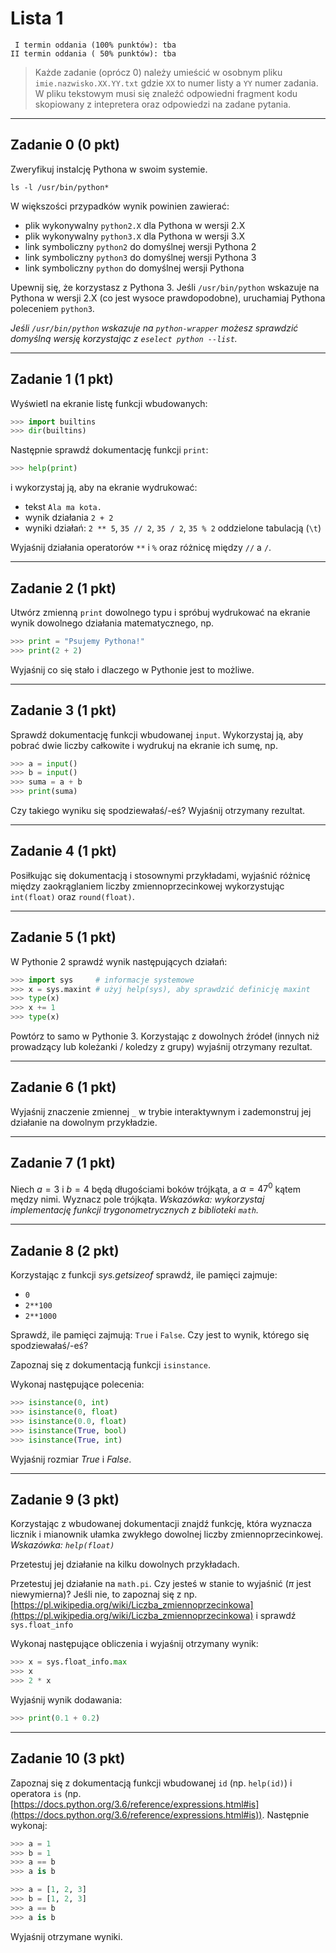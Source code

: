 # Lista 1

```
 I termin oddania (100% punktów): tba
II termin oddania ( 50% punktów): tba
```

> Każde zadanie (oprócz 0) należy umieścić w osobnym pliku `imie.nazwisko.XX.YY.txt` gdzie `XX` to numer listy a `YY` numer zadania. W pliku tekstowym musi się znaleźć odpowiedni fragment kodu skopiowany z intepretera oraz odpowiedzi na zadane pytania.

---

## Zadanie 0 (0 pkt)

Zweryfikuj instalcję Pythona w swoim systemie.

```
ls -l /usr/bin/python*
```

W większości przypadków wynik powinien zawierać:

* plik wykonywalny `python2.X` dla Pythona w wersji 2.X
* plik wykonywalny `python3.X` dla Pythona w wersji 3.X
* link symboliczny `python2` do domyślnej wersji Pythona 2
* link symboliczny `python3` do domyślnej wersji Pythona 3
* link symboliczny `python` do domyślnej wersji Pythona

Upewnij się, że korzystasz z Pythona 3. Jeśli `/usr/bin/python` wskazuje na Pythona w wersji 2.X (co jest wysoce prawdopodobne), uruchamiaj Pythona poleceniem `python3`.

*Jeśli `/usr/bin/python` wskazuje na `python-wrapper` możesz sprawdzić domyślną wersję korzystając z `eselect python --list`.*

---

## Zadanie 1 (1 pkt)

Wyświetl na ekranie listę funkcji wbudowanych:

```py
>>> import builtins
>>> dir(builtins)
```

Następnie sprawdź dokumentację funkcji `print`:

```py
>>> help(print)
```

i wykorzystaj ją, aby na ekranie wydrukować:

* tekst `Ala ma kota.`
* wynik działania `2 + 2`
* wyniki działań: `2 ** 5`, `35 // 2`, `35 / 2`, `35 % 2` oddzielone tabulacją (`\t`)

Wyjaśnij działania operatorów `**` i `%` oraz różnicę między `//` a `/`.

---

## Zadanie 2 (1 pkt)

Utwórz zmienną `print` dowolnego typu i spróbuj wydrukować na ekranie wynik dowolnego działania matematycznego, np.

```py
>>> print = "Psujemy Pythona!"
>>> print(2 + 2)
```

Wyjaśnij co się stało i dlaczego w Pythonie jest to możliwe.

---

## Zadanie 3 (1 pkt)

Sprawdź dokumentację funkcji wbudowanej `input`. Wykorzystaj ją, aby pobrać dwie liczby całkowite i wydrukuj na ekranie ich sumę, np.

```py
>>> a = input()
>>> b = input()
>>> suma = a + b
>>> print(suma)
```

Czy takiego wyniku się spodziewałaś/-eś? Wyjaśnij otrzymany rezultat.

---

## Zadanie 4 (1 pkt)

Posiłkując się dokumentacją i stosownymi przykładami, wyjaśnić różnicę między zaokrąglaniem liczby zmiennoprzecinkowej wykorzystując `int(float)` oraz `round(float)`.

---

## Zadanie 5 (1 pkt)


W Pythonie 2 sprawdź wynik następujących działań:

```py
>>> import sys     # informacje systemowe
>>> x = sys.maxint # użyj help(sys), aby sprawdzić definicję maxint
>>> type(x)
>>> x += 1
>>> type(x)
```

Powtórz to samo w Pythonie 3. Korzystając z dowolnych źródeł (innych niż prowadzący lub koleżanki / koledzy z grupy) wyjaśnij otrzymany rezultat.

---

## Zadanie 6 (1 pkt)

Wyjaśnij znaczenie zmiennej `_` w trybie interaktywnym i zademonstruj jej działanie na dowolnym przykładzie.

---

## Zadanie 7 (1 pkt)

Niech $a = 3$ i $b = 4$ będą długościami boków trójkąta, a $\alpha = 47^0$ kątem mędzy nimi. Wyznacz pole trójkąta. *Wskazówka: wykorzystaj implementację funkcji trygonometrycznych z biblioteki `math`.*

---

## Zadanie 8 (2 pkt)

Korzystając z funkcji *sys.getsizeof* sprawdź, ile pamięci zajmuje:

* `0`
* `2**100`
* `2**1000`

Sprawdź, ile pamięci zajmują: `True` i `False`. Czy jest to wynik, którego się spodziewałaś/-eś?

Zapoznaj się z dokumentacją funkcji `isinstance`.

Wykonaj następujące polecenia:

```py
>>> isinstance(0, int)
>>> isinstance(0, float)
>>> isinstance(0.0, float)
>>> isinstance(True, bool)
>>> isinstance(True, int)
```

Wyjaśnij rozmiar *True* i *False*.

---

## Zadanie 9 (3 pkt)

Korzystając z wbudowanej dokumentacji znajdź funkcję, która wyznacza licznik i mianownik ułamka zwykłego dowolnej liczby zmiennoprzecinkowej. *Wskazówka: `help(float)`*

Przetestuj jej działanie na kilku dowolnych przykładach.

Przetestuj jej działanie na `math.pi`. Czy jesteś w stanie to wyjaśnić ($\pi$ jest niewymierna)? Jeśli nie, to zapoznaj się z np. [https://pl.wikipedia.org/wiki/Liczba_zmiennoprzecinkowa](https://pl.wikipedia.org/wiki/Liczba_zmiennoprzecinkowa) i sprawdź `sys.float_info`

Wykonaj następujące obliczenia i wyjaśnij otrzymany wynik:

```py
>>> x = sys.float_info.max
>>> x
>>> 2 * x
```

Wyjaśnij wynik dodawania:

```py
>>> print(0.1 + 0.2)
```

---

## Zadanie 10 (3 pkt)

Zapoznaj się z dokumentacją funkcji wbudowanej `id` (np. `help(id)`) i operatora `is` (np. [https://docs.python.org/3.6/reference/expressions.html#is](https://docs.python.org/3.6/reference/expressions.html#is)). Następnie wykonaj:

```py
>>> a = 1
>>> b = 1
>>> a == b
>>> a is b
```

```py
>>> a = [1, 2, 3]
>>> b = [1, 2, 3]
>>> a == b
>>> a is b
```

Wyjaśnij otrzymane wyniki.
